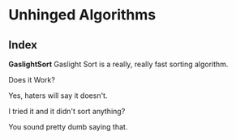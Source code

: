 # Unhinged Algorithms

## Index

**GaslightSort** 
Gaslight Sort is a really, really fast sorting algorithm.

Does it Work?

Yes, haters will say it doesn't.

I tried it and it didn't sort anything?

You sound pretty dumb saying that.
